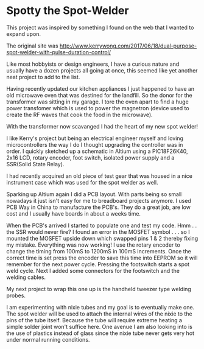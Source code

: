 # Spotty the Spot-Welder
This project was inspired by something I found on the web that I wanted to expand upon.

The original site was http://www.kerrywong.com/2017/06/18/dual-purpose-spot-welder-with-pulse-duration-control/

Like most hobbyists or design engineers, I have a curious nature and usually have a dozen projects all going at once, this seemed like yet another neat project to add to the list.

Having recently updated our kitchen appliances I just happened to have an old microwave oven that was destined for the landfill. So the donor for the transformer was sitting in my garage.
I tore the oven apart to find a huge power transfomer which is used to power the magnetron (device used to create the RF waves that cook the food in the microwave).

With the transformer now scavanged I had the heart of my new spot welder! 

I like Kerry's project but being an electrical engineer myself and loving microcontrollers the way I do I thought upgrading the controller was in order.
I quickly sketched up a schematic in Altium using a PIC18F26K40, 2x16 LCD, rotary encoder, foot switch, isolated power supply and a SSR(Solid State Relay).

I had recently acquired an old piece of test gear that was housed in a nice instrument case which was used for the spot welder as well. 

Sparking up Altium again I did a PCB layout. With parts being so small nowadays it just isn't easy for me to breadboard projects anymore. I used PCB Way in China to manufacture the PCB's. They do a great job, are low cost and I usually have boards in about a weeks time. 

When the PCB's arrived I started to populate one and test my code. Hmm . . the SSR would never fire? I found an error in the MOSFET symbol . . . so I mounted the MOSFET upside down which swapped pins 1 & 2 thereby fixing my mistake. Everything was now working! I use the rotary encoder to change the timing from 100mS to 1200mS in 100mS increments. Once the correct time is set press the encoder to save this time into EEPROM so it will remember for the next power cycle. Pressing the footswitch starts a spot weld cycle. Next I added some connectors for the footswitch and the welding cables. 

My next project to wrap this one up is the handheld tweezer type welding probes. 

I am experimenting with nixie tubes and my goal is to eventually make one. The spot welder will be used to attach the internal wires of the nixie to the pins of the tube itself. Because the tube will require extreme heating a simple solder joint won't suffice here. One avenue I am also looking into is the use of plastics instead of glass since the nixie tube never gets very hot under normal running conditions. 
